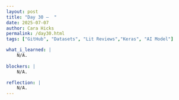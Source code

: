 ```yaml
---
layout: post
title: "Day 30 –  "
date: 2025-07-07
author: Cara Hicks
permalink: /day30.html
tags: ["GitHub", "Datasets", "Lit Reviews","Keras", "AI Model"]

what_i_learned: |
    N/A.
    
blockers: |
    N/A.

reflection: |
    N/A.
---
```


